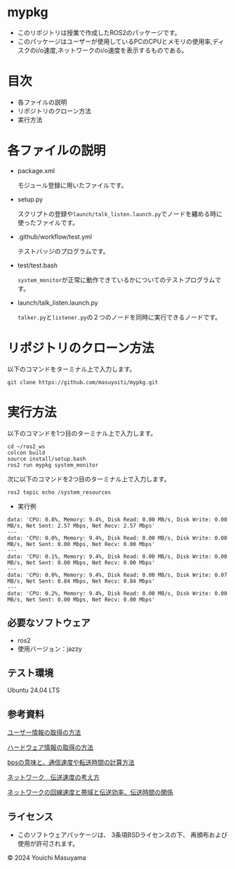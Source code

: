 # mypkg
- このリポジトリは授業で作成したROS2のパッケージです。
- このパッケージはユーザーが使用しているPCのCPUとメモリの使用率,ディスクのi/o速度,ネットワークのi/o速度を表示するものである。
# 目次
- 各ファイルの説明
- リポジトリのクローン方法
- 実行方法

# 各ファイルの説明
- package.xml

    モジュール登録に用いたファイルです。
- setup.py

    スクリプトの登録や```launch/talk_listen.launch.py```でノードを纏める時に使ったファイルです。
- .github/workflow/test.yml

    テストバッジのプログラムです。
- test/test.bash

    ```system_monitor```が正常に動作できているかについてのテストプログラムです。
- launch/talk_listen.launch.py

    ```talker.py```と```listener.py```の２つのノードを同時に実行できるノードです。
# リポジトリのクローン方法
以下のコマンドをターミナル上で入力します。
```
git clone https://github.com/masuyoiti/mypkg.git
```
# 実行方法
以下のコマンドを1つ目のターミナル上で入力します。
```
cd ~/ros2_ws
colcon build
source install/setup.bash
ros2 run mypkg system_monitor
```

次に以下のコマンドを2つ目のターミナル上で入力します。
```
ros2 topic echo /system_resources
```
- 実行例
```
data: 'CPU: 0.8%, Memory: 9.4%, Disk Read: 0.00 MB/s, Disk Write: 0.00 MB/s, Net Sent: 2.57 Mbps, Net Recv: 2.57 Mbps'
---
data: 'CPU: 0.0%, Memory: 9.4%, Disk Read: 0.00 MB/s, Disk Write: 0.00 MB/s, Net Sent: 0.00 Mbps, Net Recv: 0.00 Mbps'
---
data: 'CPU: 0.1%, Memory: 9.4%, Disk Read: 0.00 MB/s, Disk Write: 0.00 MB/s, Net Sent: 0.00 Mbps, Net Recv: 0.00 Mbps'
---
data: 'CPU: 0.0%, Memory: 9.4%, Disk Read: 0.00 MB/s, Disk Write: 0.07 MB/s, Net Sent: 0.84 Mbps, Net Recv: 0.84 Mbps'
---
data: 'CPU: 0.2%, Memory: 9.4%, Disk Read: 0.00 MB/s, Disk Write: 0.00 MB/s, Net Sent: 0.00 Mbps, Net Recv: 0.00 Mbps'
```
## 必要なソフトウェア
- ros2
 - 使用バージョン：jazzy
## テスト環境
Ubuntu 24.04 LTS
## 参考資料
[ユーザー情報の取得の方法](https://kamedassou.com/python_os_cpu_disk_infomation/)

[ハードウェア情報の取得の方法](https://chantastu.hatenablog.com/entry/2023/07/15/114657#2-CPU%E6%83%85%E5%A0%B1%E3%81%AE%E5%8F%96%E5%BE%97)

[bpsの意味と、通信速度や転送時間の計算方法](https://mathwords.net/bps)

[ネットワーク　伝送速度の考え方](https://www.sumappu.com/post-410/#)

[ネットワークの回線速度と帯域と伝送効率、伝送時間の関係](https://itmanabi.com/network-speed/)
## ライセンス
- このソフトウェアパッケージは、 3条項BSDライセンスの下、 再頒布および使用が許可されます。


© 2024 Youichi Masuyama
